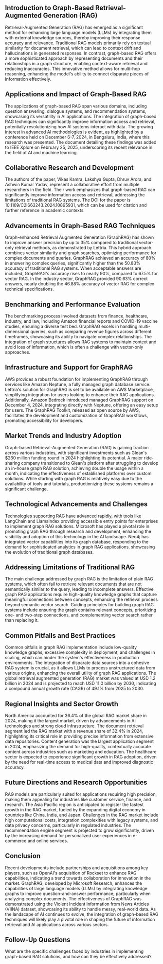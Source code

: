 ## Introduction to Graph-Based Retrieval-Augmented Generation (RAG)
Retrieval-Augmented Generation (RAG) has emerged as a significant method for enhancing large language models (LLMs) by integrating them with external knowledge sources, thereby improving their response accuracy and relevance. Traditional RAG models primarily rely on textual similarity for document retrieval, which can lead to context drift and hallucinations in generated responses. In contrast, graph-based RAG offers a more sophisticated approach by representing documents and their relationships in a graph structure, enabling context-aware retrieval and reducing inaccuracies. This innovative method allows for multi-hop reasoning, enhancing the model's ability to connect disparate pieces of information effectively.

## Applications and Impact of Graph-Based RAG
The applications of graph-based RAG span various domains, including question answering, dialogue systems, and recommendation systems, showcasing its versatility in AI applications. The integration of graph-based RAG techniques can significantly improve information access and retrieval, potentially revolutionizing how AI systems interact with data. The growing interest in advanced AI methodologies is evident, as highlighted by a conference held on December 6-7, 2024, in Bengaluru, India, where this research was presented. The document detailing these findings was added to IEEE Xplore on February 25, 2025, underscoring its recent relevance in the field of AI and machine learning.

## Collaborative Research and Development
The authors of the paper, Vikas Kamra, Lakshya Gupta, Dhruv Arora, and Ashwin Kumar Yadav, represent a collaborative effort from multiple researchers in the field. Their work emphasizes that graph-based RAG can significantly improve information access and retrieval, addressing the limitations of traditional RAG systems. The DOI for the paper is 10.1109/C2I663243.2024.10895931, which can be used for citation and further reference in academic contexts.

## Advancements in Graph-Based RAG Techniques
Graph-enhanced Retrieval Augmented Generation (GraphRAG) has shown to improve answer precision by up to 35% compared to traditional vector-only retrieval methods, as demonstrated by Lettria. This hybrid approach combines vector similarity and graph searches, optimizing performance for complex documents and queries. GraphRAG achieved an accuracy of 80% in answering complex queries, significantly higher than the 50.83% accuracy of traditional RAG systems. When acceptable answers are included, GraphRAG's accuracy rises to nearly 90%, compared to 67.5% for vector RAG. In the industry sector, GraphRAG provided 90.63% correct answers, nearly doubling the 46.88% accuracy of vector RAG for complex technical specifications.

## Benchmarking and Performance Evaluation
The benchmarking process involved datasets from finance, healthcare, industry, and law, including Amazon financial reports and COVID-19 vaccine studies, ensuring a diverse test bed. GraphRAG excels in handling multi-dimensional queries, such as comparing revenue figures across different timeframes, showcasing its ability to navigate complex relationships. The integration of graph structures allows RAG systems to maintain context and avoid loss of information, which is often a challenge with vector-only approaches.

## Infrastructure and Support for GraphRAG
AWS provides a robust foundation for implementing GraphRAG through services like Amazon Neptune, a fully managed graph database service. Lettria's solution for GraphRAG is set to be available on AWS Marketplace, simplifying integration for users looking to enhance their RAG applications. Additionally, Amazon Bedrock introduced managed GraphRAG support on December 4, 2024, integrating directly with Neptune, offering an easy setup for users. The GraphRAG Toolkit, released as open source by AWS, facilitates the development and customization of GraphRAG workflows, promoting accessibility for developers.

## Market Trends and Industry Adoption
Graph-based Retrieval-Augmented Generation (RAG) is gaining traction across various industries, with significant investments such as Glean's $260 million funding round in 2024 highlighting its potential. A major ride-sharing company transitioned to Glean's platform after struggling to develop an in-house graph RAG solution, achieving double the usage within a month, indicating the effectiveness of established platforms over custom solutions. While starting with graph RAG is relatively easy due to the availability of tools and tutorials, productionizing these systems remains a significant challenge.

## Technological Advancements and Challenges
Technologies supporting RAG have advanced rapidly, with tools like LangChain and LlamaIndex providing accessible entry points for enterprises to implement graph RAG solutions. Microsoft has played a pivotal role in promoting graph RAG through research and development, enhancing the visibility and adoption of this technology in the AI landscape. Neo4j has integrated vector capabilities into its graph database, responding to the demand for sophisticated analytics in graph RAG applications, showcasing the evolution of traditional graph databases.

## Addressing Limitations of Traditional RAG
The main challenge addressed by graph RAG is the limitation of plain RAG systems, which often fail to retrieve relevant documents that are not semantically similar to the query, leading to incomplete answers. Effective graph RAG applications require high-quality knowledge graphs that capture meaningful connections between concepts, enhancing the retrieval process beyond semantic vector search. Guiding principles for building graph RAG systems include ensuring the graph contains relevant concepts, prioritizing one- and two-step connections, and complementing vector search rather than replacing it.

## Common Pitfalls and Best Practices
Common pitfalls in graph RAG implementation include low-quality knowledge graphs, excessive complexity in deployment, and challenges in scaling, which can hinder the system's effectiveness in production environments. The integration of disparate data sources into a cohesive RAG system is crucial, as it allows LLMs to process unstructured data from various origins, enhancing the overall utility of graph RAG applications. The global retrieval augmented generation (RAG) market was valued at USD 1.2 billion in 2024 and is projected to reach USD 11.0 billion by 2030, indicating a compound annual growth rate (CAGR) of 49.1% from 2025 to 2030.

## Regional Insights and Sector Growth
North America accounted for 36.4% of the global RAG market share in 2024, making it the largest market, driven by advancements in AI technologies and strong cloud infrastructure. The document retrieval segment led the RAG market with a revenue share of 32.4% in 2024, highlighting its critical role in providing precise information from extensive data repositories. Content generation was the largest application segment in 2024, emphasizing the demand for high-quality, contextually accurate content across industries such as marketing and education. The healthcare sector is expected to experience significant growth in RAG adoption, driven by the need for real-time access to medical data and improved diagnostic accuracy.

## Future Directions and Research Opportunities
RAG models are particularly suited for applications requiring high precision, making them appealing for industries like customer service, finance, and research. The Asia Pacific region is anticipated to register the fastest growth in the RAG market, fueled by the expanding digital economy in countries like China, India, and Japan. Challenges in the RAG market include high computational costs, integration complexities with legacy systems, and data privacy concerns, particularly in regulated industries. The recommendation engine segment is projected to grow significantly, driven by the increasing demand for personalized user experiences in e-commerce and online services.

## Conclusion
Recent developments include partnerships and acquisitions among key players, such as OpenAI's acquisition of Rockset to enhance RAG capabilities, indicating a trend towards collaboration for innovation in the market. GraphRAG, developed by Microsoft Research, enhances the capabilities of large language models (LLMs) by integrating knowledge graphs to improve question-and-answer performance, particularly when analyzing complex documents. The effectiveness of GraphRAG was demonstrated using the Violent Incident Information from News Articles (VIINA) dataset, showcasing its ability to handle messy, real-world data. As the landscape of AI continues to evolve, the integration of graph-based RAG techniques will likely play a pivotal role in shaping the future of information retrieval and AI applications across various sectors.

## Follow-Up Questions
What are the specific challenges faced by industries in implementing graph-based RAG solutions, and how can they be effectively addressed?